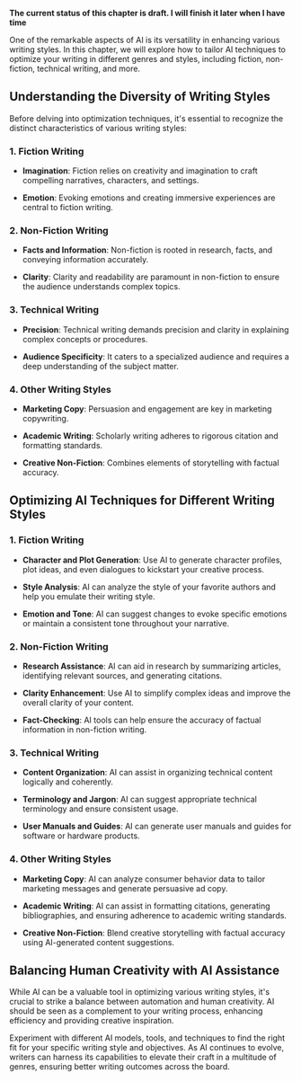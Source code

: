 **The current status of this chapter is draft. I will finish it later when I have time**

One of the remarkable aspects of AI is its versatility in enhancing various writing styles. In this chapter, we will explore how to tailor AI techniques to optimize your writing in different genres and styles, including fiction, non-fiction, technical writing, and more.

Understanding the Diversity of Writing Styles
---------------------------------------------

Before delving into optimization techniques, it's essential to recognize the distinct characteristics of various writing styles:

### 1. **Fiction Writing**

* **Imagination**: Fiction relies on creativity and imagination to craft compelling narratives, characters, and settings.

* **Emotion**: Evoking emotions and creating immersive experiences are central to fiction writing.

### 2. **Non-Fiction Writing**

* **Facts and Information**: Non-fiction is rooted in research, facts, and conveying information accurately.

* **Clarity**: Clarity and readability are paramount in non-fiction to ensure the audience understands complex topics.

### 3. **Technical Writing**

* **Precision**: Technical writing demands precision and clarity in explaining complex concepts or procedures.

* **Audience Specificity**: It caters to a specialized audience and requires a deep understanding of the subject matter.

### 4. **Other Writing Styles**

* **Marketing Copy**: Persuasion and engagement are key in marketing copywriting.

* **Academic Writing**: Scholarly writing adheres to rigorous citation and formatting standards.

* **Creative Non-Fiction**: Combines elements of storytelling with factual accuracy.

Optimizing AI Techniques for Different Writing Styles
-----------------------------------------------------

### 1. **Fiction Writing**

* **Character and Plot Generation**: Use AI to generate character profiles, plot ideas, and even dialogues to kickstart your creative process.

* **Style Analysis**: AI can analyze the style of your favorite authors and help you emulate their writing style.

* **Emotion and Tone**: AI can suggest changes to evoke specific emotions or maintain a consistent tone throughout your narrative.

### 2. **Non-Fiction Writing**

* **Research Assistance**: AI can aid in research by summarizing articles, identifying relevant sources, and generating citations.

* **Clarity Enhancement**: Use AI to simplify complex ideas and improve the overall clarity of your content.

* **Fact-Checking**: AI tools can help ensure the accuracy of factual information in non-fiction writing.

### 3. **Technical Writing**

* **Content Organization**: AI can assist in organizing technical content logically and coherently.

* **Terminology and Jargon**: AI can suggest appropriate technical terminology and ensure consistent usage.

* **User Manuals and Guides**: AI can generate user manuals and guides for software or hardware products.

### 4. **Other Writing Styles**

* **Marketing Copy**: AI can analyze consumer behavior data to tailor marketing messages and generate persuasive ad copy.

* **Academic Writing**: AI can assist in formatting citations, generating bibliographies, and ensuring adherence to academic writing standards.

* **Creative Non-Fiction**: Blend creative storytelling with factual accuracy using AI-generated content suggestions.

Balancing Human Creativity with AI Assistance
---------------------------------------------

While AI can be a valuable tool in optimizing various writing styles, it's crucial to strike a balance between automation and human creativity. AI should be seen as a complement to your writing process, enhancing efficiency and providing creative inspiration.

Experiment with different AI models, tools, and techniques to find the right fit for your specific writing style and objectives. As AI continues to evolve, writers can harness its capabilities to elevate their craft in a multitude of genres, ensuring better writing outcomes across the board.
